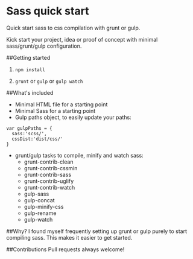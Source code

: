 Sass quick start
================

Quick start sass to css compilation with grunt or gulp. 

Kick start your project, idea or proof of concept with minimal sass/grunt/gulp configuration.

##Getting started
1) `npm install`

2) `grunt` or `gulp` or `gulp watch`

##What's included
- Minimal HTML file for a starting point
- Minimal Sass for a starting point
- Gulp paths object, to easily update your paths:
```
var gulpPaths = {
  sass:'scss/',
  cssDist:'dist/css/'
}
```
- grunt/gulp tasks to compile, minify and watch sass:
  - grunt-contrib-clean
  - grunt-contrib-cssmin
  - grunt-contrib-sass
  - grunt-contrib-uglify
  - grunt-contrib-watch
  - gulp-sass
  - gulp-concat
  - gulp-minify-css
  - gulp-rename
  - gulp-watch



##Why?
I found myself frequently setting up grunt or gulp purely to start compiling sass. This makes it easier to get started.

##Contributions
Pull requests always welcome!
